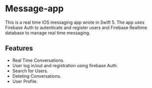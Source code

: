 # Message-app

This is a real time IOS messaging app wrote in Swift 5. The app uses Firebase Auth to autenticate and register users and Firebase Realtime database to manage real time messaging.

## Features

- Real Time Conversations.
- User log in/out and registration using firebase Auth.
- Search for Users.
- Deleting Conversations.
- User Profile.

